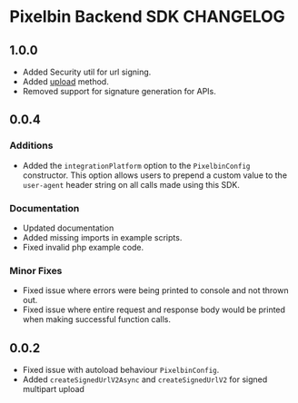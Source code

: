 # Pixelbin Backend SDK CHANGELOG

## 1.0.0

- Added Security util for url signing.
- Added [upload](./README.md#upload) method.
- Removed support for signature generation for APIs.

## 0.0.4

### Additions

- Added the `integrationPlatform` option to the `PixelbinConfig` constructor. This option allows users to prepend a custom value to the `user-agent` header string on all calls made using this SDK.

### Documentation

- Updated documentation
- Added missing imports in example scripts.
- Fixed invalid php example code.

### Minor Fixes

- Fixed issue where errors were being printed to console and not thrown out.
- Fixed issue where entire request and response body would be printed when making successful function calls.

## 0.0.2

- Fixed issue with autoload behaviour `PixelbinConfig`.
- Added `createSignedUrlV2Async` and `createSignedUrlV2` for signed multipart upload
